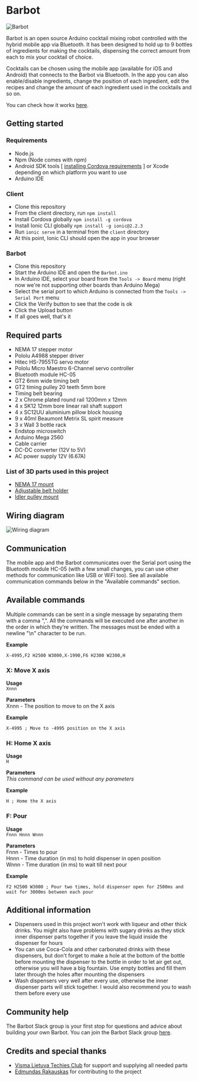 # Barbot

<img src="https://raw.githubusercontent.com/sidlauskaslukas/barbot/master/resources/barbot.jpg" alt="Barbot">

Barbot is an open source Arduino cocktail mixing robot controlled with the hybrid mobile app via Bluetooth. It has been designed to hold up to 9 bottles of ingredients for making the cocktails, dispensing the correct amount from each to mix your cocktail of choice.

Cocktails can be chosen using the mobile app (available for iOS and Android) that connects to the Barbot via Bluetooth. In the app you can also enable/disable ingredients, change the position of each ingredient, edit the recipes and change the amount of each ingredient used in the cocktails and so on.

You can check how it works [here](https://youtu.be/1JVnOlu0Daw).

## Getting started

### Requirements
* Node.js
* Npm (Node comes with npm)
* Android SDK tools [ [installing Cordova requirements](https://cordova.apache.org/docs/en/latest/guide/platforms/android/#installing-the-requirements) ] or Xcode depending on which platform you want to use
* Arduino IDE

### Client
* Clone this repository
* From the client directory, run `npm install`
* Install Cordova globally `npm install -g cordova`
* Install Ionic CLI globally `npm install -g ionic@2.2.3`
* Run `ionic serve` in a terminal from the `client` directory
* At this point, Ionic CLI should open the app in your browser

### Barbot
* Clone this repository
* Start the Arduino IDE and open the `Barbot.ino`
* In Arduino IDE, select your board from the `Tools -> Board` menu (right now we're not supporting other boards than Arduino Mega)
* Select the serial port to which Arduino is connected from the `Tools -> Serial Port` menu
* Click the Verify button to see that the code is ok
* Click the Upload button
* If all goes well, that's it

## Required parts
* NEMA 17 stepper motor
* Pololu A4988 stepper driver
* Hitec HS-7955TG servo motor
* Pololu Micro Maestro 6-Channel servo controller
* Bluetooth module HC-05
* GT2 6mm wide timing belt
* GT2 timing pulley 20 teeth 5mm bore
* Timing belt bearing
* 2 x Chrome plated round rail 1200mm x 12mm
* 4 x SK12 12mm bore linear rail shaft support
* 4 x SC12UU aluminium pillow block housing
* 9 x 40ml Beaumont Metrix SL spirit measure
* 3 x Wall 3 bottle rack
* Endstop microswitch
* Arduino Mega 2560
* Cable carrier
* DC-DC converter (12V to 5V)
* AC power supply 12V (6.67A)

### List of 3D parts used in this project
* [NEMA 17 mount](https://www.thingiverse.com/thing:5391)
* [Adjustable belt holder](https://www.thingiverse.com/thing:745934)
* [Idler pulley mount](https://www.thingiverse.com/thing:1225670)

## Wiring diagram
<img src="https://raw.githubusercontent.com/sidlauskaslukas/barbot/master/drawings/wiring_diagram.jpg" alt="Wiring diagram">

## Communication
The mobile app and the Barbot communicates over the Serial port using the Bluetooth module HC-05 (with a few small changes, you can use other methods for communication like USB or WiFi too). See all available communication commands below in the "Available commands" section.

## Available commands

Multiple commands can be sent in a single message by separating them with a comma ",". All the commands will be executed one after another in the order in which they're written. The messages must be ended with a newline "\n" character to be run.

**Example**
```
X-4995,F2 H2500 W3000,X-1990,F6 H2300 W2300,H
```

### X: Move X axis

**Usage**  
`Xnnn`

**Parameters**  
Xnnn - The position to move to on the X axis

**Example**  
```
X-4995 ; Move to -4995 position on the X axis
```

### H: Home X axis
**Usage**  
`H`

**Parameters**  
*This command can be used without any parameters*

**Example**  
```
H ; Home the X axis
```

### F: Pour
**Usage**  
`Fnnn Hnnn Wnnn`

**Parameters**  
Fnnn - Times to pour  
Hnnn - Time duration (in ms) to hold dispenser in open position  
Wnnn - Time duration (in ms) to wait till next pour  

**Example**
```
F2 H2500 W3000 ; Pour two times, hold dispenser open for 2500ms and wait for 3000ms between each pour
```

## Additional information
* Dispensers used in this project won't work with liqueur and other thick drinks. You might also have problems with sugary drinks as they stick inner dispenser parts together if you leave the liquid inside the dispenser for hours
* You can use Coca-Cola and other carbonated drinks with these dispensers, but don't forget to make a hole at the bottom of the bottle before mounting the dispenser to the bottle in order to let air get out, otherwise you will have a big fountain. Use empty bottles and fill them later through the holes after mounting the dispensers
* Wash dispensers very well after every use, otherwise the inner dispenser parts will stick together. I would also recommend you to wash them before every use

## Community help
The Barbot Slack group is your first stop for questions and advice about building your own Barbot. You can join the Barbot Slack group [here](https://openbarbot.herokuapp.com).

## Credits and special thanks
* [Visma Lietuva Techies Club](https://www.visma.lt) for support and supplying all needed parts
* [Edmundas Rakauskas](https://github.com/Edmu) for contributing to the project
